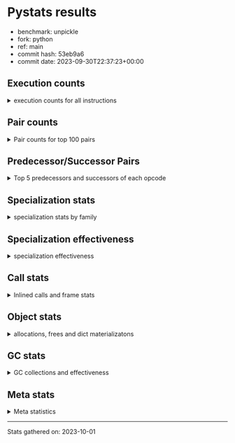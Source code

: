 
# Pystats results

- benchmark: unpickle
- fork: python
- ref: main
- commit hash: 53eb9a6
- commit date: 2023-09-30T22:37:23+00:00

## Execution counts

<details>
<summary> execution counts for all instructions </summary>

|Name | Count | Self | Cumulative | Miss ratio | 
|---|---:|---:|---:|---:|
| LOAD_FAST | 1,859,340 | 38.4% | 38.4% |  |
| PUSH_NULL | 922,080 | 19.0% | 57.4% |  |
| CALL_BUILTIN_FAST_WITH_KEYWORDS | 921,780 | 19.0% | 76.5% |  |
| POP_TOP | 921,660 | 19.0% | 95.5% |  |
| STORE_FAST | 61,860 | 1.3% | 96.8% |  |
| JUMP_BACKWARD | 61,440 | 1.3% | 98.0% |  |
| FOR_ITER_TUPLE | 61,440 | 1.3% | 99.3% |  |
| GET_ITER | 15,420 | 0.3% | 99.6% |  |
| FOR_ITER_RANGE | 15,420 | 0.3% | 99.9% |  |
| LOAD_ATTR_MODULE | 400 | 0.0% | 100.0% |  |
| LOAD_GLOBAL_MODULE | 340 | 0.0% | 100.0% |  |
| CALL | 320 | 0.0% | 100.0% |  |
| LOAD_ATTR | 220 | 0.0% | 100.0% |  |
| LOAD_DEREF | 180 | 0.0% | 100.0% |  |
| LOAD_ATTR_WITH_HINT | 180 | 0.0% | 100.0% |  |
| LOAD_GLOBAL | 160 | 0.0% | 100.0% |  |
| RETURN_VALUE | 120 | 0.0% | 100.0% |  |
| RESUME_CHECK | 120 | 0.0% | 100.0% |  |
| CALL_FUNCTION_EX | 120 | 0.0% | 100.0% |  |
| NOP | 60 | 0.0% | 100.0% |  |
| LOAD_GLOBAL_BUILTIN | 60 | 0.0% | 100.0% |  |
| LOAD_FAST_LOAD_FAST | 60 | 0.0% | 100.0% |  |
| LIST_EXTEND | 60 | 0.0% | 100.0% |  |
| COPY_FREE_VARS | 60 | 0.0% | 100.0% |  |
| CALL_INTRINSIC_1 | 60 | 0.0% | 100.0% |  |
| CALL_BUILTIN_CLASS | 60 | 0.0% | 100.0% |  |
| BUILD_TUPLE | 60 | 0.0% | 100.0% |  |
| BUILD_LIST | 60 | 0.0% | 100.0% |  |
| BINARY_OP_SUBTRACT_FLOAT | 60 | 0.0% | 100.0% |  |
| BINARY_OP | 20 | 0.0% | 100.0% |  |


</details>

## Pair counts

<details>
<summary> Pair counts for top 100 pairs </summary>

|Pair | Count | Self | Cumulative | 
|---|---:|---:|---:|
| PUSH_NULL LOAD_FAST | 921,720 | 19.0% | 19.0% |
| LOAD_FAST PUSH_NULL | 921,600 | 19.0% | 38.1% |
| LOAD_FAST CALL_BUILTIN_FAST_WITH_KEYWORDS | 921,600 | 19.0% | 57.1% |
| CALL_BUILTIN_FAST_WITH_KEYWORDS POP_TOP | 921,600 | 19.0% | 76.1% |
| POP_TOP LOAD_FAST | 875,520 | 18.1% | 94.2% |
| STORE_FAST LOAD_FAST | 61,680 | 1.3% | 95.5% |
| POP_TOP JUMP_BACKWARD | 46,080 | 1.0% | 96.4% |
| JUMP_BACKWARD FOR_ITER_TUPLE | 46,080 | 1.0% | 97.4% |
| FOR_ITER_TUPLE STORE_FAST | 46,080 | 1.0% | 98.3% |
| LOAD_FAST GET_ITER | 15,420 | 0.3% | 98.6% |
| JUMP_BACKWARD FOR_ITER_RANGE | 15,360 | 0.3% | 99.0% |
| GET_ITER FOR_ITER_TUPLE | 15,360 | 0.3% | 99.3% |
| FOR_ITER_TUPLE JUMP_BACKWARD | 15,360 | 0.3% | 99.6% |
| FOR_ITER_RANGE STORE_FAST | 15,360 | 0.3% | 99.9% |
| LOAD_ATTR_MODULE PUSH_NULL | 340 | 0.0% | 99.9% |
| PUSH_NULL CALL | 180 | 0.0% | 99.9% |
| LOAD_GLOBAL_MODULE LOAD_FAST | 180 | 0.0% | 99.9% |
| CALL_BUILTIN_FAST_WITH_KEYWORDS STORE_FAST | 180 | 0.0% | 99.9% |
| LOAD_FAST LOAD_ATTR_MODULE | 160 | 0.0% | 99.9% |
| LOAD_FAST LOAD_ATTR | 140 | 0.0% | 99.9% |
| LOAD_ATTR LOAD_ATTR_MODULE | 140 | 0.0% | 99.9% |
| PUSH_NULL LOAD_GLOBAL_MODULE | 120 | 0.0% | 99.9% |
| LOAD_GLOBAL LOAD_GLOBAL_MODULE | 120 | 0.0% | 99.9% |
| LOAD_FAST LOAD_ATTR_WITH_HINT | 120 | 0.0% | 99.9% |
| LOAD_DEREF PUSH_NULL | 120 | 0.0% | 99.9% |
| LOAD_ATTR_WITH_HINT CALL_BUILTIN_FAST_WITH_KEYWORDS | 120 | 0.0% | 99.9% |
| LOAD_GLOBAL_MODULE LOAD_ATTR_MODULE | 100 | 0.0% | 100.0% |
| STORE_FAST LOAD_FAST_LOAD_FAST | 60 | 0.0% | 100.0% |
| RETURN_VALUE RETURN_VALUE | 60 | 0.0% | 100.0% |
| RESUME_CHECK LOAD_FAST | 60 | 0.0% | 100.0% |
| RESUME_CHECK LOAD_DEREF | 60 | 0.0% | 100.0% |
| PUSH_NULL LOAD_GLOBAL | 60 | 0.0% | 100.0% |
| POP_TOP NOP | 60 | 0.0% | 100.0% |
| NOP LOAD_DEREF | 60 | 0.0% | 100.0% |
| LOAD_GLOBAL_MODULE LOAD_ATTR | 60 | 0.0% | 100.0% |
| LOAD_GLOBAL_BUILTIN LOAD_FAST | 60 | 0.0% | 100.0% |
| LOAD_FAST_LOAD_FAST LOAD_FAST | 60 | 0.0% | 100.0% |
| LOAD_FAST CALL_FUNCTION_EX | 60 | 0.0% | 100.0% |
| LOAD_FAST BUILD_TUPLE | 60 | 0.0% | 100.0% |
| LOAD_FAST BUILD_LIST | 60 | 0.0% | 100.0% |
| LOAD_DEREF LIST_EXTEND | 60 | 0.0% | 100.0% |
| LOAD_ATTR_WITH_HINT CALL | 60 | 0.0% | 100.0% |
| LOAD_ATTR_MODULE STORE_FAST | 60 | 0.0% | 100.0% |
| LOAD_ATTR LOAD_ATTR_WITH_HINT | 60 | 0.0% | 100.0% |
| LIST_EXTEND CALL_INTRINSIC_1 | 60 | 0.0% | 100.0% |
| GET_ITER FOR_ITER_RANGE | 60 | 0.0% | 100.0% |
| COPY_FREE_VARS RESUME_CHECK | 60 | 0.0% | 100.0% |
| CALL_INTRINSIC_1 CALL_FUNCTION_EX | 60 | 0.0% | 100.0% |
| CALL_FUNCTION_EX RESUME_CHECK | 60 | 0.0% | 100.0% |
| CALL_FUNCTION_EX COPY_FREE_VARS | 60 | 0.0% | 100.0% |
| CALL_BUILTIN_CLASS STORE_FAST | 60 | 0.0% | 100.0% |
| CALL STORE_FAST | 60 | 0.0% | 100.0% |
| CALL POP_TOP | 60 | 0.0% | 100.0% |
| CALL LOAD_FAST | 60 | 0.0% | 100.0% |
| CALL CALL_BUILTIN_FAST_WITH_KEYWORDS | 60 | 0.0% | 100.0% |
| CALL CALL | 60 | 0.0% | 100.0% |
| BUILD_TUPLE STORE_FAST | 60 | 0.0% | 100.0% |
| BUILD_LIST LOAD_DEREF | 60 | 0.0% | 100.0% |
| BINARY_OP_SUBTRACT_FLOAT RETURN_VALUE | 60 | 0.0% | 100.0% |
| STORE_FAST LOAD_GLOBAL_MODULE | 40 | 0.0% | 100.0% |
| STORE_FAST LOAD_GLOBAL_BUILTIN | 40 | 0.0% | 100.0% |
| STORE_FAST LOAD_GLOBAL | 40 | 0.0% | 100.0% |
| RETURN_VALUE LOAD_GLOBAL | 40 | 0.0% | 100.0% |
| LOAD_FAST CALL_BUILTIN_CLASS | 40 | 0.0% | 100.0% |
| LOAD_FAST BINARY_OP_SUBTRACT_FLOAT | 40 | 0.0% | 100.0% |
| FOR_ITER_RANGE LOAD_GLOBAL_MODULE | 40 | 0.0% | 100.0% |
| RETURN_VALUE LOAD_GLOBAL_MODULE | 20 | 0.0% | 100.0% |
| LOAD_GLOBAL LOAD_GLOBAL_BUILTIN | 20 | 0.0% | 100.0% |
| LOAD_GLOBAL LOAD_ATTR | 20 | 0.0% | 100.0% |
| LOAD_FAST CALL | 20 | 0.0% | 100.0% |
| LOAD_FAST BINARY_OP | 20 | 0.0% | 100.0% |
| LOAD_ATTR PUSH_NULL | 20 | 0.0% | 100.0% |
| FOR_ITER_RANGE LOAD_GLOBAL | 20 | 0.0% | 100.0% |
| CALL CALL_BUILTIN_CLASS | 20 | 0.0% | 100.0% |
| BINARY_OP BINARY_OP_SUBTRACT_FLOAT | 20 | 0.0% | 100.0% |


</details>

## Predecessor/Successor Pairs

<details>
<summary> Top 5 predecessors and successors of each opcode </summary>

### GET_ITER

<details>
<summary> Successors and predecessors for GET_ITER </summary>

|Predecessors | Count | Percentage | 
|---|---:|---:|
| LOAD_FAST | 15,420 | 100.0% |

|Successors | Count | Percentage | 
|---|---:|---:|
| FOR_ITER_TUPLE | 15,360 | 99.6% |
| FOR_ITER_RANGE | 60 | 0.4% |


</details>

### NOP

<details>
<summary> Successors and predecessors for NOP </summary>

|Predecessors | Count | Percentage | 
|---|---:|---:|
| POP_TOP | 60 | 100.0% |

|Successors | Count | Percentage | 
|---|---:|---:|
| LOAD_DEREF | 60 | 100.0% |


</details>

### POP_TOP

<details>
<summary> Successors and predecessors for POP_TOP </summary>

|Predecessors | Count | Percentage | 
|---|---:|---:|
| CALL_BUILTIN_FAST_WITH_KEYWORDS | 921,600 | 100.0% |
| CALL | 60 | 0.0% |

|Successors | Count | Percentage | 
|---|---:|---:|
| LOAD_FAST | 875,520 | 95.0% |
| JUMP_BACKWARD | 46,080 | 5.0% |
| NOP | 60 | 0.0% |


</details>

### PUSH_NULL

<details>
<summary> Successors and predecessors for PUSH_NULL </summary>

|Predecessors | Count | Percentage | 
|---|---:|---:|
| LOAD_FAST | 921,600 | 99.9% |
| LOAD_ATTR_MODULE | 340 | 0.0% |
| LOAD_DEREF | 120 | 0.0% |
| LOAD_ATTR | 20 | 0.0% |

|Successors | Count | Percentage | 
|---|---:|---:|
| LOAD_FAST | 921,720 | 100.0% |
| CALL | 180 | 0.0% |
| LOAD_GLOBAL_MODULE | 120 | 0.0% |
| LOAD_GLOBAL | 60 | 0.0% |


</details>

### RETURN_VALUE

<details>
<summary> Successors and predecessors for RETURN_VALUE </summary>

|Predecessors | Count | Percentage | 
|---|---:|---:|
| RETURN_VALUE | 60 | 50.0% |
| BINARY_OP_SUBTRACT_FLOAT | 60 | 50.0% |

|Successors | Count | Percentage | 
|---|---:|---:|
| RETURN_VALUE | 60 | 50.0% |
| LOAD_GLOBAL | 40 | 33.3% |
| LOAD_GLOBAL_MODULE | 20 | 16.7% |


</details>

### BINARY_OP

<details>
<summary> Successors and predecessors for BINARY_OP </summary>

|Predecessors | Count | Percentage | 
|---|---:|---:|
| LOAD_FAST | 20 | 100.0% |

|Successors | Count | Percentage | 
|---|---:|---:|
| BINARY_OP_SUBTRACT_FLOAT | 20 | 100.0% |


</details>

### BUILD_LIST

<details>
<summary> Successors and predecessors for BUILD_LIST </summary>

|Predecessors | Count | Percentage | 
|---|---:|---:|
| LOAD_FAST | 60 | 100.0% |

|Successors | Count | Percentage | 
|---|---:|---:|
| LOAD_DEREF | 60 | 100.0% |


</details>

### BUILD_TUPLE

<details>
<summary> Successors and predecessors for BUILD_TUPLE </summary>

|Predecessors | Count | Percentage | 
|---|---:|---:|
| LOAD_FAST | 60 | 100.0% |

|Successors | Count | Percentage | 
|---|---:|---:|
| STORE_FAST | 60 | 100.0% |


</details>

### CALL

<details>
<summary> Successors and predecessors for CALL </summary>

|Predecessors | Count | Percentage | 
|---|---:|---:|
| PUSH_NULL | 180 | 56.2% |
| LOAD_ATTR_WITH_HINT | 60 | 18.8% |
| CALL | 60 | 18.8% |
| LOAD_FAST | 20 | 6.2% |

|Successors | Count | Percentage | 
|---|---:|---:|
| STORE_FAST | 60 | 18.8% |
| POP_TOP | 60 | 18.8% |
| LOAD_FAST | 60 | 18.8% |
| CALL_BUILTIN_FAST_WITH_KEYWORDS | 60 | 18.8% |
| CALL | 60 | 18.8% |


</details>

### CALL_FUNCTION_EX

<details>
<summary> Successors and predecessors for CALL_FUNCTION_EX </summary>

|Predecessors | Count | Percentage | 
|---|---:|---:|
| LOAD_FAST | 60 | 50.0% |
| CALL_INTRINSIC_1 | 60 | 50.0% |

|Successors | Count | Percentage | 
|---|---:|---:|
| RESUME_CHECK | 60 | 50.0% |
| COPY_FREE_VARS | 60 | 50.0% |


</details>

### CALL_INTRINSIC_1

<details>
<summary> Successors and predecessors for CALL_INTRINSIC_1 </summary>

|Predecessors | Count | Percentage | 
|---|---:|---:|
| LIST_EXTEND | 60 | 100.0% |

|Successors | Count | Percentage | 
|---|---:|---:|
| CALL_FUNCTION_EX | 60 | 100.0% |


</details>

### COPY_FREE_VARS

<details>
<summary> Successors and predecessors for COPY_FREE_VARS </summary>

|Predecessors | Count | Percentage | 
|---|---:|---:|
| CALL_FUNCTION_EX | 60 | 100.0% |

|Successors | Count | Percentage | 
|---|---:|---:|
| RESUME_CHECK | 60 | 100.0% |


</details>

### JUMP_BACKWARD

<details>
<summary> Successors and predecessors for JUMP_BACKWARD </summary>

|Predecessors | Count | Percentage | 
|---|---:|---:|
| POP_TOP | 46,080 | 75.0% |
| FOR_ITER_TUPLE | 15,360 | 25.0% |

|Successors | Count | Percentage | 
|---|---:|---:|
| FOR_ITER_TUPLE | 46,080 | 75.0% |
| FOR_ITER_RANGE | 15,360 | 25.0% |


</details>

### LIST_EXTEND

<details>
<summary> Successors and predecessors for LIST_EXTEND </summary>

|Predecessors | Count | Percentage | 
|---|---:|---:|
| LOAD_DEREF | 60 | 100.0% |

|Successors | Count | Percentage | 
|---|---:|---:|
| CALL_INTRINSIC_1 | 60 | 100.0% |


</details>

### LOAD_ATTR

<details>
<summary> Successors and predecessors for LOAD_ATTR </summary>

|Predecessors | Count | Percentage | 
|---|---:|---:|
| LOAD_FAST | 140 | 63.6% |
| LOAD_GLOBAL_MODULE | 60 | 27.3% |
| LOAD_GLOBAL | 20 | 9.1% |

|Successors | Count | Percentage | 
|---|---:|---:|
| LOAD_ATTR_MODULE | 140 | 63.6% |
| LOAD_ATTR_WITH_HINT | 60 | 27.3% |
| PUSH_NULL | 20 | 9.1% |


</details>

### LOAD_DEREF

<details>
<summary> Successors and predecessors for LOAD_DEREF </summary>

|Predecessors | Count | Percentage | 
|---|---:|---:|
| RESUME_CHECK | 60 | 33.3% |
| NOP | 60 | 33.3% |
| BUILD_LIST | 60 | 33.3% |

|Successors | Count | Percentage | 
|---|---:|---:|
| PUSH_NULL | 120 | 66.7% |
| LIST_EXTEND | 60 | 33.3% |


</details>

### LOAD_FAST

<details>
<summary> Successors and predecessors for LOAD_FAST </summary>

|Predecessors | Count | Percentage | 
|---|---:|---:|
| PUSH_NULL | 921,720 | 49.6% |
| POP_TOP | 875,520 | 47.1% |
| STORE_FAST | 61,680 | 3.3% |
| LOAD_GLOBAL_MODULE | 180 | 0.0% |
| RESUME_CHECK | 60 | 0.0% |

|Successors | Count | Percentage | 
|---|---:|---:|
| PUSH_NULL | 921,600 | 49.6% |
| CALL_BUILTIN_FAST_WITH_KEYWORDS | 921,600 | 49.6% |
| GET_ITER | 15,420 | 0.8% |
| LOAD_ATTR_MODULE | 160 | 0.0% |
| LOAD_ATTR | 140 | 0.0% |


</details>

### LOAD_FAST_LOAD_FAST

<details>
<summary> Successors and predecessors for LOAD_FAST_LOAD_FAST </summary>

|Predecessors | Count | Percentage | 
|---|---:|---:|
| STORE_FAST | 60 | 100.0% |

|Successors | Count | Percentage | 
|---|---:|---:|
| LOAD_FAST | 60 | 100.0% |


</details>

### LOAD_GLOBAL

<details>
<summary> Successors and predecessors for LOAD_GLOBAL </summary>

|Predecessors | Count | Percentage | 
|---|---:|---:|
| PUSH_NULL | 60 | 37.5% |
| STORE_FAST | 40 | 25.0% |
| RETURN_VALUE | 40 | 25.0% |
| FOR_ITER_RANGE | 20 | 12.5% |

|Successors | Count | Percentage | 
|---|---:|---:|
| LOAD_GLOBAL_MODULE | 120 | 75.0% |
| LOAD_GLOBAL_BUILTIN | 20 | 12.5% |
| LOAD_ATTR | 20 | 12.5% |


</details>

### STORE_FAST

<details>
<summary> Successors and predecessors for STORE_FAST </summary>

|Predecessors | Count | Percentage | 
|---|---:|---:|
| FOR_ITER_TUPLE | 46,080 | 74.5% |
| FOR_ITER_RANGE | 15,360 | 24.8% |
| CALL_BUILTIN_FAST_WITH_KEYWORDS | 180 | 0.3% |
| LOAD_ATTR_MODULE | 60 | 0.1% |
| CALL_BUILTIN_CLASS | 60 | 0.1% |

|Successors | Count | Percentage | 
|---|---:|---:|
| LOAD_FAST | 61,680 | 99.7% |
| LOAD_FAST_LOAD_FAST | 60 | 0.1% |
| LOAD_GLOBAL_MODULE | 40 | 0.1% |
| LOAD_GLOBAL_BUILTIN | 40 | 0.1% |
| LOAD_GLOBAL | 40 | 0.1% |


</details>

### BINARY_OP_SUBTRACT_FLOAT

<details>
<summary> Successors and predecessors for BINARY_OP_SUBTRACT_FLOAT </summary>

|Predecessors | Count | Percentage | 
|---|---:|---:|
| LOAD_FAST | 40 | 66.7% |
| BINARY_OP | 20 | 33.3% |

|Successors | Count | Percentage | 
|---|---:|---:|
| RETURN_VALUE | 60 | 100.0% |


</details>

### CALL_BUILTIN_CLASS

<details>
<summary> Successors and predecessors for CALL_BUILTIN_CLASS </summary>

|Predecessors | Count | Percentage | 
|---|---:|---:|
| LOAD_FAST | 40 | 66.7% |
| CALL | 20 | 33.3% |

|Successors | Count | Percentage | 
|---|---:|---:|
| STORE_FAST | 60 | 100.0% |


</details>

### CALL_BUILTIN_FAST_WITH_KEYWORDS

<details>
<summary> Successors and predecessors for CALL_BUILTIN_FAST_WITH_KEYWORDS </summary>

|Predecessors | Count | Percentage | 
|---|---:|---:|
| LOAD_FAST | 921,600 | 100.0% |
| LOAD_ATTR_WITH_HINT | 120 | 0.0% |
| CALL | 60 | 0.0% |

|Successors | Count | Percentage | 
|---|---:|---:|
| POP_TOP | 921,600 | 100.0% |
| STORE_FAST | 180 | 0.0% |


</details>

### FOR_ITER_RANGE

<details>
<summary> Successors and predecessors for FOR_ITER_RANGE </summary>

|Predecessors | Count | Percentage | 
|---|---:|---:|
| JUMP_BACKWARD | 15,360 | 99.6% |
| GET_ITER | 60 | 0.4% |

|Successors | Count | Percentage | 
|---|---:|---:|
| STORE_FAST | 15,360 | 99.6% |
| LOAD_GLOBAL_MODULE | 40 | 0.3% |
| LOAD_GLOBAL | 20 | 0.1% |


</details>

### FOR_ITER_TUPLE

<details>
<summary> Successors and predecessors for FOR_ITER_TUPLE </summary>

|Predecessors | Count | Percentage | 
|---|---:|---:|
| JUMP_BACKWARD | 46,080 | 75.0% |
| GET_ITER | 15,360 | 25.0% |

|Successors | Count | Percentage | 
|---|---:|---:|
| STORE_FAST | 46,080 | 75.0% |
| JUMP_BACKWARD | 15,360 | 25.0% |


</details>

### LOAD_ATTR_MODULE

<details>
<summary> Successors and predecessors for LOAD_ATTR_MODULE </summary>

|Predecessors | Count | Percentage | 
|---|---:|---:|
| LOAD_FAST | 160 | 40.0% |
| LOAD_ATTR | 140 | 35.0% |
| LOAD_GLOBAL_MODULE | 100 | 25.0% |

|Successors | Count | Percentage | 
|---|---:|---:|
| PUSH_NULL | 340 | 85.0% |
| STORE_FAST | 60 | 15.0% |


</details>

### LOAD_ATTR_WITH_HINT

<details>
<summary> Successors and predecessors for LOAD_ATTR_WITH_HINT </summary>

|Predecessors | Count | Percentage | 
|---|---:|---:|
| LOAD_FAST | 120 | 66.7% |
| LOAD_ATTR | 60 | 33.3% |

|Successors | Count | Percentage | 
|---|---:|---:|
| CALL_BUILTIN_FAST_WITH_KEYWORDS | 120 | 66.7% |
| CALL | 60 | 33.3% |


</details>

### LOAD_GLOBAL_BUILTIN

<details>
<summary> Successors and predecessors for LOAD_GLOBAL_BUILTIN </summary>

|Predecessors | Count | Percentage | 
|---|---:|---:|
| STORE_FAST | 40 | 66.7% |
| LOAD_GLOBAL | 20 | 33.3% |

|Successors | Count | Percentage | 
|---|---:|---:|
| LOAD_FAST | 60 | 100.0% |


</details>

### LOAD_GLOBAL_MODULE

<details>
<summary> Successors and predecessors for LOAD_GLOBAL_MODULE </summary>

|Predecessors | Count | Percentage | 
|---|---:|---:|
| PUSH_NULL | 120 | 35.3% |
| LOAD_GLOBAL | 120 | 35.3% |
| STORE_FAST | 40 | 11.8% |
| FOR_ITER_RANGE | 40 | 11.8% |
| RETURN_VALUE | 20 | 5.9% |

|Successors | Count | Percentage | 
|---|---:|---:|
| LOAD_FAST | 180 | 52.9% |
| LOAD_ATTR_MODULE | 100 | 29.4% |
| LOAD_ATTR | 60 | 17.6% |


</details>

### RESUME_CHECK

<details>
<summary> Successors and predecessors for RESUME_CHECK </summary>

|Predecessors | Count | Percentage | 
|---|---:|---:|
| COPY_FREE_VARS | 60 | 50.0% |
| CALL_FUNCTION_EX | 60 | 50.0% |

|Successors | Count | Percentage | 
|---|---:|---:|
| LOAD_FAST | 60 | 50.0% |
| LOAD_DEREF | 60 | 50.0% |


</details>


</details>

## Specialization stats

<details>
<summary> specialization stats by family </summary>

### BINARY_OP

<details>
<summary> specialization stats for BINARY_OP family </summary>

|Kind | Count | Ratio | 
|---|---|---|
|          hit |           60 | 75.0% |

#### Specialization attempts

| | Count | Ratio | 
|---|---:|---:|
| Success | 20 | 100.0% |
| Failure | 0 | 0.0% |

|Failure kind | Count | Ratio | 
|---|---:|---:|


</details>

### CALL

<details>
<summary> specialization stats for CALL family </summary>

|Kind | Count | Ratio | 
|---|---|---|
| specialization.deferred |          180 | 0.0% |
|          hit |       921840 | 100.0% |

#### Specialization attempts

| | Count | Ratio | 
|---|---:|---:|
| Success | 80 | 57.1% |
| Failure | 60 | 42.9% |

|Failure kind | Count | Ratio | 
|---|---:|---:|
| cfunc noargs | 60 | 100.0% |


</details>

### FOR_ITER

<details>
<summary> specialization stats for FOR_ITER family </summary>

|Kind | Count | Ratio | 
|---|---|---|
|          hit |        76860 | 100.0% |


</details>

### JUMP_BACKWARD

<details>
<summary> specialization stats for JUMP_BACKWARD family </summary>

|Kind | Count | Ratio | 
|---|---|---|


</details>

### LOAD_ATTR

<details>
<summary> specialization stats for LOAD_ATTR family </summary>

|Kind | Count | Ratio | 
|---|---|---|
| specialization.deferred |           20 | 2.5% |
|          hit |          580 | 72.5% |

#### Specialization attempts

| | Count | Ratio | 
|---|---:|---:|
| Success | 200 | 100.0% |
| Failure | 0 | 0.0% |

|Failure kind | Count | Ratio | 
|---|---:|---:|


</details>

### LOAD_GLOBAL

<details>
<summary> specialization stats for LOAD_GLOBAL family </summary>

|Kind | Count | Ratio | 
|---|---|---|
| specialization.deferred |           20 | 3.6% |
|          hit |          400 | 71.4% |

#### Specialization attempts

| | Count | Ratio | 
|---|---:|---:|
| Success | 140 | 100.0% |
| Failure | 0 | 0.0% |

|Failure kind | Count | Ratio | 
|---|---:|---:|


</details>


</details>

## Specialization effectiveness

<details>
<summary> specialization effectiveness </summary>

|Instructions | Count | Ratio | 
|---|---:|---:|
| Basic | 3,781,200 | 78.1% |
| Not specialized | 62,160 | 1.3% |
| Specialized | 999,860 | 20.6% |

### Deferred by instruction

<details>
<summary> deferred by instruction </summary>

|Name | Count | Ratio | 
|---|---:|---:|
| CALL | 180 | 81.8% |
| LOAD_GLOBAL | 20 | 9.1% |
| LOAD_ATTR | 20 | 9.1% |
| UNPACK_SEQUENCE | 0 | 0.0% |
| TO_BOOL | 0 | 0.0% |
| STORE_SUBSCR | 0 | 0.0% |
| STORE_SLICE | 0 | 0.0% |
| STORE_FAST | 0 | 0.0% |
| STORE_ATTR | 0 | 0.0% |
| SEND | 0 | 0.0% |


</details>


</details>

## Call stats

<details>
<summary> Inlined calls and frame stats </summary>

| | Count | Ratio | 
|---|---:|---:|
| Calls to PyEval_EvalDefault | 0 | 0.0% |
| Calls to Python functions inlined | 120 | 100.0% |
| Calls via PyEval_EvalFrame (total) | 0 | 0.0% |
| Calls via PyEval_EvalFrame (vector) | 0 | 0.0% |
| Calls via PyEval_EvalFrame (generator) | 0 | 0.0% |
| Calls via PyEval_EvalFrame (legacy) | 0 | 0.0% |
| Calls via PyEval_EvalFrame (function vectorcall) | 0 | 0.0% |
| Calls via PyEval_EvalFrame (build class) | 0 | 0.0% |
| Calls via PyEval_EvalFrame (slot) | 0 | 0.0% |
| Calls via PyEval_EvalFrame (function ex) | 120 | 100.0% |
| Calls via PyEval_EvalFrame (api) | 0 | 0.0% |
| Calls via PyEval_EvalFrame (method) | 0 | 0.0% |
| Frames pushed | 120 | 100.0% |
| Frame objects created | 0 | 0.0% |


</details>

## Object stats

<details>
<summary> allocations, frees and dict materializatons </summary>

| | Count | Ratio | 
|---|---:|---:|
| Allocations from freelist | 5,530,180 | 7.1% |
| Frees to freelist | 5,530,140 |  |
| Allocations | 72,209,060 | 92.9% |
| Allocations to 512 bytes | 70,979,780 | 91.3% |
| Allocations to 4 kbytes | 1,229,040 | 1.6% |
| Allocations over 4 kbytes | 240 | 0.0% |
| Frees | 74,973,029 |  |
| New values | 0 |  |
| Interpreter increfs | 1,906,780 | 1.1% |
| Interpreter decrefs | 2,859,480 | 1.2% |
| Increfs | 169,913,930 | 98.9% |
| Decrefs | 236,868,419 | 98.8% |
| Materialize dict (on request) | 0 |  |
| Materialize dict (new key) | 0 |  |
| Materialize dict (too big) | 0 |  |
| Materialize dict (str subclass) | 0 |  |
| Dematerialize dict | 0 |  |
| Method cache hits | 614,709 |  |
| Method cache misses | 307,271 |  |
| Method cache collisions | 315,605 |  |
| Method cache dunder hits | 606,415 |  |
| Method cache dunder misses | 8,525 |  |


</details>

## GC stats

<details>
<summary> GC collections and effectiveness </summary>

|Generation | Collections | Objects collected | Object visits | 
|---:|---:|---:|---:|
| 0 | 0 | 0 | 0 |
| 1 | 0 | 0 | 0 |
| 2 | 0 | 0 | 0 |


</details>

## Meta stats

<details>
<summary> Meta statistics </summary>

| | Count | 
|---|---:|
| Number of data files | 20 |


</details>

---
Stats gathered on: 2023-10-01
